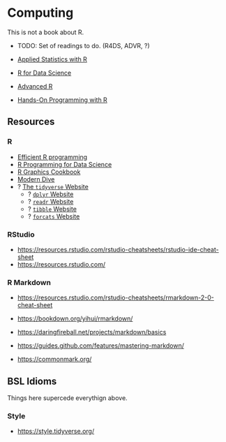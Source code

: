 # Computing



This is not a book about R. 

- TODO: Set of readings to do. (R4DS, ADVR, ?)



- [Applied Statistics with R](https://daviddalpiaz.github.io/appliedstats/)
- [R for Data Science](https://r4ds.had.co.nz/)
- [Advanced R](https://adv-r.hadley.nz/)
- [Hands-On Programming with R](https://rstudio-education.github.io/hopr/)








## Resources

### R

- [Efficient R programming](https://csgillespie.github.io/efficientR/)
- [R Programming for Data Science](https://bookdown.org/rdpeng/rprogdatascience/)
- [R Graphics Cookbook](https://r-graphics.org/)
- [Modern Dive](https://moderndive.com/index.html)
- ? [The `tidyverse` Website](tidyverse.org/)
    - ? [`dplyr` Website](https://dplyr.tidyverse.org/)
    - ? [`readr` Website](https://readr.tidyverse.org/)
    - ? [`tibble` Website](https://tibble.tidyverse.org/)
    - ? [`forcats` Website](https://forcats.tidyverse.org/)

### RStudio

- https://resources.rstudio.com/rstudio-cheatsheets/rstudio-ide-cheat-sheet
- https://resources.rstudio.com/

### R Markdown

- https://resources.rstudio.com/rstudio-cheatsheets/rmarkdown-2-0-cheat-sheet
- https://bookdown.org/yihui/rmarkdown/

- https://daringfireball.net/projects/markdown/basics
- https://guides.github.com/features/mastering-markdown/
- https://commonmark.org/

## BSL Idioms

Things here supercede everythign above.

### Style

- https://style.tidyverse.org/

